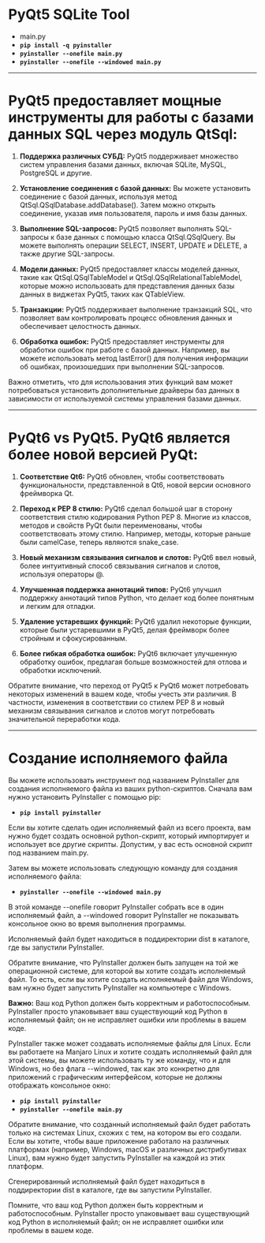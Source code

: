 # PyQt5 SQLite Tool

- main.py
- **`pip install -q pyinstaller`**
- **`pyinstaller --onefile main.py`**
- **`pyinstaller --onefile --windowed main.py`**

---

# PyQt5 предоставляет мощные инструменты для работы с базами данных SQL через модуль QtSql:

1. **Поддержка различных СУБД:** PyQt5 поддерживает множество систем управления базами данных, включая SQLite, MySQL, PostgreSQL и другие.

2. **Установление соединения с базой данных:** Вы можете установить соединение с базой данных, используя метод QtSql.QSqlDatabase.addDatabase(). Затем можно открыть соединение, указав имя пользователя, пароль и имя базы данных.

3. **Выполнение SQL-запросов:** PyQt5 позволяет выполнять SQL-запросы к базе данных с помощью класса QtSql.QSqlQuery. Вы можете выполнять операции SELECT, INSERT, UPDATE и DELETE, а также другие SQL-запросы.

4. **Модели данных:** PyQt5 предоставляет классы моделей данных, такие как QtSql.QSqlTableModel и QtSql.QSqlRelationalTableModel, которые можно использовать для представления данных базы данных в виджетах PyQt5, таких как QTableView.

5. **Транзакции:** PyQt5 поддерживает выполнение транзакций SQL, что позволяет вам контролировать процесс обновления данных и обеспечивает целостность данных.

6. **Обработка ошибок:** PyQt5 предоставляет инструменты для обработки ошибок при работе с базой данных. Например, вы можете использовать метод lastError() для получения информации об ошибках, произошедших при выполнении SQL-запросов.


Важно отметить, что для использования этих функций вам может потребоваться установить дополнительные драйверы баз данных в зависимости от используемой системы управления базами данных.

---

# PyQt6 vs PyQt5. PyQt6 является более новой версией PyQt:

1. **Соответствие Qt6:** PyQt6 обновлен, чтобы соответствовать функциональности, представленной в Qt6, новой версии основного фреймворка Qt.

2. **Переход к PEP 8 стилю:** PyQt6 сделал большой шаг в сторону соответствия стилю кодирования Python PEP 8. Многие из классов, методов и свойств PyQt были переименованы, чтобы соответствовать этому стилю. Например, методы, которые раньше были camelCase, теперь являются snake_case.

3. **Новый механизм связывания сигналов и слотов:** PyQt6 ввел новый, более интуитивный способ связывания сигналов и слотов, используя операторы @.

4. **Улучшенная поддержка аннотаций типов:** PyQt6 улучшил поддержку аннотаций типов Python, что делает код более понятным и легким для отладки.

5. **Удаление устаревших функций:** PyQt6 удалил некоторые функции, которые были устаревшими в PyQt5, делая фреймворк более стройным и сфокусированным.

6. **Более гибкая обработка ошибок:** PyQt6 включает улучшенную обработку ошибок, предлагая больше возможностей для отлова и обработки исключений.

Обратите внимание, что переход от PyQt5 к PyQt6 может потребовать некоторых изменений в вашем коде, чтобы учесть эти различия. В частности, изменения в соответствии со стилем PEP 8 и новый механизм связывания сигналов и слотов могут потребовать значительной переработки кода.

---
# Создание исполняемого файла
Вы можете использовать инструмент под названием PyInstaller для создания исполняемого файла из ваших python-скриптов. Сначала вам нужно установить PyInstaller с помощью pip:

- **`pip install pyinstaller`**

Если вы хотите сделать один исполняемый файл из всего проекта, вам нужно будет создать основной python-скрипт, который импортирует и использует все другие скрипты. Допустим, у вас есть основной скрипт под названием main.py.

Затем вы можете использовать следующую команду для создания исполняемого файла:

- **`pyinstaller --onefile --windowed main.py`**

В этой команде --onefile говорит PyInstaller собрать все в один исполняемый файл, а --windowed говорит PyInstaller не показывать консольное окно во время выполнения программы.

Исполняемый файл будет находиться в поддиректории dist в каталоге, где вы запустили PyInstaller.

Обратите внимание, что PyInstaller должен быть запущен на той же операционной системе, для которой вы хотите создать исполняемый файл. То есть, если вы хотите создать исполняемый файл для Windows, вам нужно будет запустить PyInstaller на компьютере с Windows.

**Важно:** Ваш код Python должен быть корректным и работоспособным. PyInstaller просто упаковывает ваш существующий код Python в исполняемый файл; он не исправляет ошибки или проблемы в вашем коде.


PyInstaller также может создавать исполняемые файлы для Linux. Если вы работаете на Manjaro Linux и хотите создать исполняемый файл для этой системы, вы можете использовать ту же команду, что и для Windows, но без флага --windowed, так как это конкретно для приложений с графическим интерфейсом, которые не должны отображать консольное окно:

- **`pip install pyinstaller`**
- **`pyinstaller --onefile main.py`**

Обратите внимание, что созданный исполняемый файл будет работать только на системах Linux, схожих с тем, на котором вы его создали. Если вы хотите, чтобы ваше приложение работало на различных платформах (например, Windows, macOS и различных дистрибутивах Linux), вам нужно будет запустить PyInstaller на каждой из этих платформ.

Сгенерированный исполняемый файл будет находиться в поддиректории dist в каталоге, где вы запустили PyInstaller.

Помните, что ваш код Python должен быть корректным и работоспособным. PyInstaller просто упаковывает ваш существующий код Python в исполняемый файл; он не исправляет ошибки или проблемы в вашем коде.
